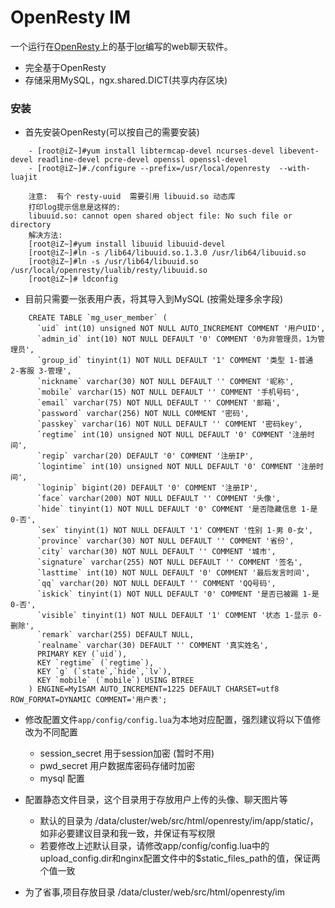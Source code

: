 # OpenResty IM 

一个运行在[OpenResty](http://openresty.org)上的基于[lor](https://github.com/sumory/lor)编写的web聊天软件。

- 完全基于OpenResty
- 存储采用MySQL，ngx.shared.DICT(共享内存区块)
 
### 安装

- 首先安装OpenResty(可以按自己的需要安装)

```
    - [root@iZ~]#yum install libtermcap-devel ncurses-devel libevent-devel readline-devel pcre-devel openssl openssl-devel 
    - [root@iZ~]#./configure --prefix=/usr/local/openresty  --with-luajit 
	 
    注意:  有个 resty-uuid  需要引用 libuuid.so 动态库
    打印log提示信息是这样的:
    libuuid.so: cannot open shared object file: No such file or directory
    解决方法: 
    [root@iZ~]#yum install libuuid libuuid-devel 
    [root@iZ~]#ln -s /lib64/libuuid.so.1.3.0 /usr/lib64/libuuid.so
    [root@iZ~]#ln -s /usr/lib64/libuuid.so /usr/local/openresty/lualib/resty/libuuid.so
    [root@iZ~]# ldconfig

```
 
- 目前只需要一张表用户表，将其导入到MySQL   (按需处理多余字段)

```
	CREATE TABLE `mg_user_member` (
	  `uid` int(10) unsigned NOT NULL AUTO_INCREMENT COMMENT '用户UID',
	  `admin_id` int(10) NOT NULL DEFAULT '0' COMMENT '0为非管理员，1为管理员',
	  `group_id` tinyint(1) NOT NULL DEFAULT '1' COMMENT '类型 1-普通 2-客服 3-管理',
	  `nickname` varchar(30) NOT NULL DEFAULT '' COMMENT '昵称',
	  `mobile` varchar(15) NOT NULL DEFAULT '' COMMENT '手机号码',
	  `email` varchar(75) NOT NULL DEFAULT '' COMMENT '邮箱',
	  `password` varchar(256) NOT NULL COMMENT '密码',
	  `passkey` varchar(16) NOT NULL DEFAULT '' COMMENT '密码key',
	  `regtime` int(10) unsigned NOT NULL DEFAULT '0' COMMENT '注册时间',
	  `regip` varchar(20) DEFAULT '0' COMMENT '注册IP',
	  `logintime` int(10) unsigned NOT NULL DEFAULT '0' COMMENT '注册时间',
	  `loginip` bigint(20) DEFAULT '0' COMMENT '注册IP',
	  `face` varchar(200) NOT NULL DEFAULT '' COMMENT '头像', 
	  `hide` tinyint(1) NOT NULL DEFAULT '0' COMMENT '是否隐藏信息 1-是　0-否', 
	  `sex` tinyint(1) NOT NULL DEFAULT '1' COMMENT '性别 1-男 0-女',
	  `province` varchar(30) NOT NULL DEFAULT '' COMMENT '省份',
	  `city` varchar(30) NOT NULL DEFAULT '' COMMENT '城市',
	  `signature` varchar(255) NOT NULL DEFAULT '' COMMENT '签名',
	  `lasttime` int(10) NOT NULL DEFAULT '0' COMMENT '最后发言时间',   
	  `qq` varchar(20) NOT NULL DEFAULT '' COMMENT 'QQ号码', 
	  `iskick` tinyint(1) NOT NULL DEFAULT '0' COMMENT '是否已被踢 1-是 0-否',
	  `visible` tinyint(1) NOT NULL DEFAULT '1' COMMENT '状态 1-显示 0-删除',
	  `remark` varchar(255) DEFAULT NULL,
	  `realname` varchar(30) DEFAULT '' COMMENT '真实姓名',
	  PRIMARY KEY (`uid`),
	  KEY `regtime` (`regtime`),
	  KEY `g` (`state`,`hide`,`lv`),
	  KEY `mobile` (`mobile`) USING BTREE
	) ENGINE=MyISAM AUTO_INCREMENT=1225 DEFAULT CHARSET=utf8 ROW_FORMAT=DYNAMIC COMMENT='用户表';

```


- 修改配置文件`app/config/config.lua`为本地对应配置，强烈建议将以下值修改为不同配置
	- session_secret 用于session加密 (暂时不用) 
	- pwd_secret 用户数据库密码存储时加密   
	- mysql 配置
	
- 配置静态文件目录，这个目录用于存放用户上传的头像、聊天图片等
	- 默认的目录为 /data/cluster/web/src/html/openresty/im/app/static/，如非必要建议目录和我一致，并保证有写权限
	- 若要修改上述默认目录，请修改app/config/config.lua中的upload_config.dir和nginx配置文件中的$static_files_path的值，保证两个值一致
 
 
- 为了省事,项目存放目录 /data/cluster/web/src/html/openresty/im    


 



